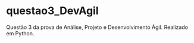 # questao3_DevAgil
Questão 3 da prova de Análise, Projeto e Desenvolvimento Ágil. Realizado em Python.
